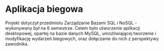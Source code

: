 # Aplikacja biegowa
Projekt dotyczył przedmiotu Zarządzanie Bazami SQL i NoSQL - wykonywany był na 6 semestrze. Celem było utworzenie aplikacji desktopowej, opartej na bazie danych MySQL, umożliwiającej tworzenie i modyfikację wydarzeń biegowych, oraz dołączanie do nich z perspektywy zawodnika.
